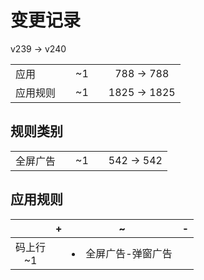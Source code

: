 # 变更记录

v239 -> v240

||||||
|-|:-:|:-:|:-:|:-:|
|应用||~1||788 -> 788|
|应用规则||~1||1825 -> 1825|

## 规则类别

||||||
|-|:-:|:-:|:-:|:-:|
|全屏广告||~1||542 -> 542|

## 应用规则

||+|~|-|
|:-:|-|-|-|
|码上行<br>~1||<li>全屏广告-弹窗广告||
